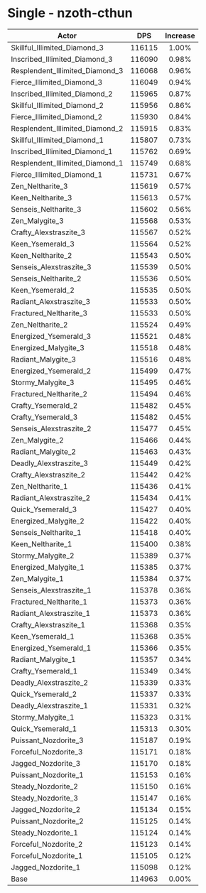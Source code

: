 # Single - nzoth-cthun
| Actor | DPS | Increase |
|---|:---:|:---:|
|Skillful_Illimited_Diamond_3|116115|1.00%|
|Inscribed_Illimited_Diamond_3|116090|0.98%|
|Resplendent_Illimited_Diamond_3|116068|0.96%|
|Fierce_Illimited_Diamond_3|116049|0.94%|
|Inscribed_Illimited_Diamond_2|115965|0.87%|
|Skillful_Illimited_Diamond_2|115956|0.86%|
|Fierce_Illimited_Diamond_2|115930|0.84%|
|Resplendent_Illimited_Diamond_2|115915|0.83%|
|Skillful_Illimited_Diamond_1|115807|0.73%|
|Inscribed_Illimited_Diamond_1|115762|0.69%|
|Resplendent_Illimited_Diamond_1|115749|0.68%|
|Fierce_Illimited_Diamond_1|115731|0.67%|
|Zen_Neltharite_3|115619|0.57%|
|Keen_Neltharite_3|115613|0.57%|
|Senseis_Neltharite_3|115602|0.56%|
|Zen_Malygite_3|115568|0.53%|
|Crafty_Alexstraszite_3|115567|0.52%|
|Keen_Ysemerald_3|115564|0.52%|
|Keen_Neltharite_2|115543|0.50%|
|Senseis_Alexstraszite_3|115539|0.50%|
|Senseis_Neltharite_2|115536|0.50%|
|Keen_Ysemerald_2|115535|0.50%|
|Radiant_Alexstraszite_3|115533|0.50%|
|Fractured_Neltharite_3|115533|0.50%|
|Zen_Neltharite_2|115524|0.49%|
|Energized_Ysemerald_3|115521|0.48%|
|Energized_Malygite_3|115518|0.48%|
|Radiant_Malygite_3|115516|0.48%|
|Energized_Ysemerald_2|115499|0.47%|
|Stormy_Malygite_3|115495|0.46%|
|Fractured_Neltharite_2|115494|0.46%|
|Crafty_Ysemerald_2|115482|0.45%|
|Crafty_Ysemerald_3|115482|0.45%|
|Senseis_Alexstraszite_2|115477|0.45%|
|Zen_Malygite_2|115466|0.44%|
|Radiant_Malygite_2|115463|0.43%|
|Deadly_Alexstraszite_3|115449|0.42%|
|Crafty_Alexstraszite_2|115442|0.42%|
|Zen_Neltharite_1|115436|0.41%|
|Radiant_Alexstraszite_2|115434|0.41%|
|Quick_Ysemerald_3|115427|0.40%|
|Energized_Malygite_2|115422|0.40%|
|Senseis_Neltharite_1|115418|0.40%|
|Keen_Neltharite_1|115400|0.38%|
|Stormy_Malygite_2|115389|0.37%|
|Energized_Malygite_1|115385|0.37%|
|Zen_Malygite_1|115384|0.37%|
|Senseis_Alexstraszite_1|115378|0.36%|
|Fractured_Neltharite_1|115373|0.36%|
|Radiant_Alexstraszite_1|115373|0.36%|
|Crafty_Alexstraszite_1|115368|0.35%|
|Keen_Ysemerald_1|115368|0.35%|
|Energized_Ysemerald_1|115366|0.35%|
|Radiant_Malygite_1|115357|0.34%|
|Crafty_Ysemerald_1|115349|0.34%|
|Deadly_Alexstraszite_2|115339|0.33%|
|Quick_Ysemerald_2|115337|0.33%|
|Deadly_Alexstraszite_1|115331|0.32%|
|Stormy_Malygite_1|115323|0.31%|
|Quick_Ysemerald_1|115313|0.30%|
|Puissant_Nozdorite_3|115187|0.19%|
|Forceful_Nozdorite_3|115171|0.18%|
|Jagged_Nozdorite_3|115170|0.18%|
|Puissant_Nozdorite_1|115153|0.16%|
|Steady_Nozdorite_2|115150|0.16%|
|Steady_Nozdorite_3|115147|0.16%|
|Jagged_Nozdorite_2|115134|0.15%|
|Puissant_Nozdorite_2|115125|0.14%|
|Steady_Nozdorite_1|115124|0.14%|
|Forceful_Nozdorite_2|115123|0.14%|
|Forceful_Nozdorite_1|115105|0.12%|
|Jagged_Nozdorite_1|115098|0.12%|
|Base|114963|0.00%|

